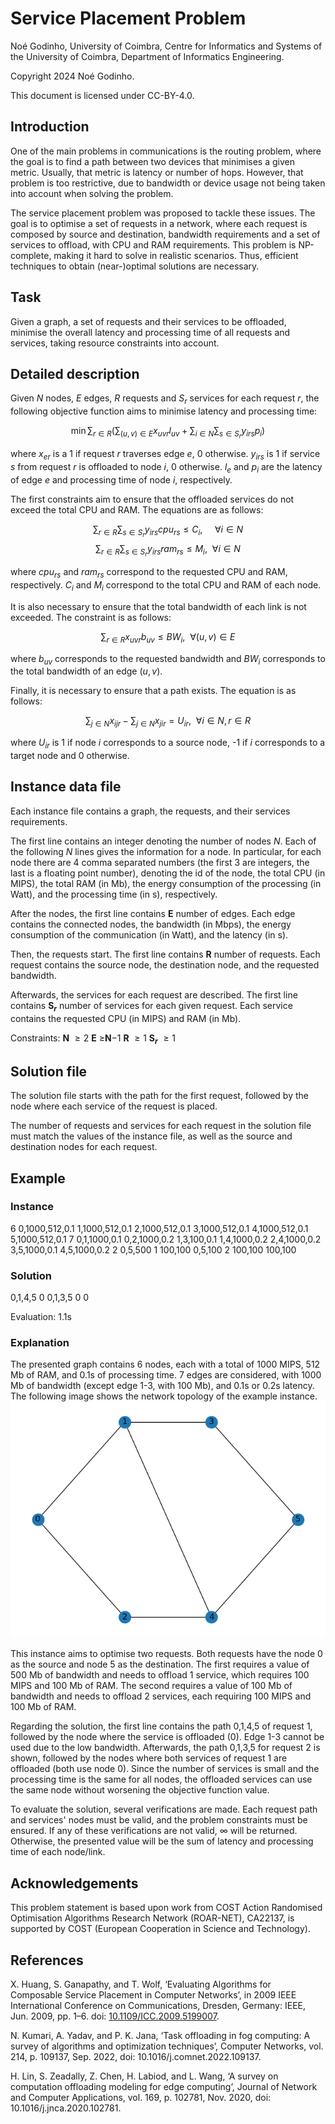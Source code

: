 <!--
SPDX-FileCopyrightText: 2024 Noé Godinho <noe@dei.uc.pt>

SPDX-License-Identifier: CC-BY-4.0
-->

# Service Placement Problem

Noé Godinho, University of Coimbra, Centre for Informatics and Systems of the University of Coimbra, Department of Informatics Engineering.

Copyright 2024 Noé Godinho.

This document is licensed under CC-BY-4.0.

## Introduction

One of the main problems in communications is the routing problem, where the goal is to find a path between two devices that minimises a given metric. Usually, that metric is latency or number of hops. However, that problem is too restrictive, due to bandwidth or device usage not being taken into account when solving the problem.

The service placement problem was proposed to tackle these issues. The goal is to optimise a set of requests in a network, where each request is composed by source and destination, bandwidth requirements and a set of services to offload, with CPU and RAM requirements. This problem is NP-complete, making it hard to solve in realistic scenarios. Thus, efficient techniques to obtain (near-)optimal solutions are necessary. 

## Task

Given a graph, a set of requests and their services to be offloaded, minimise the overall latency and processing time of all requests and services, taking resource constraints into account.

## Detailed description

Given $N$ nodes, $E$ edges, $R$ requests and $S_r$ services for each request $r$, the following objective function aims to minimise latency and processing time:

$$\min \sum_{r \in R} \left(\sum_{(u,v) \in E} x_{uvr}l_{uv} + \sum_{i \in N} \sum_{s \in S_r} y_{irs}p_i \right)$$

where $x_{er}$ is a 1 if request $r$ traverses edge $e$, 0 otherwise. $y_{irs}$ is 1 if service $s$ from request $r$ is offloaded to node $i$, 0 otherwise. $l_e$ and $p_i$ are the latency of edge $e$ and processing time of node $i$, respectively.

The first constraints aim to ensure that the offloaded services do not exceed the total CPU and RAM. The equations are as follows:

$$\sum_{r \in R} \sum_{s \in S_r} y_{irs} cpu_{rs} \leq C_i, ~~~~~\forall i \in N$$
$$\sum_{r \in R} \sum_{s \in S_r} y_{irs} ram_{rs} \leq M_i, ~~\forall i \in N$$

where $cpu_{rs}$ and $ram_{rs}$ correspond to the requested CPU and RAM, respectively. $C_i$ and $M_i$ correspond to the total CPU and RAM of each node.

It is also necessary to ensure that the total bandwidth of each link is not exceeded. The constraint is as follows:

$$\sum_{r \in R} x_{uvr} b_{uv} \leq BW_i, ~~\forall (u,v) \in E$$

where $b_{uv}$ corresponds to the requested bandwidth and $BW_i$ corresponds to the total bandwidth of an edge $(u, v)$.

Finally, it is necessary to ensure that a path exists. The equation is as follows:

$$\sum_{j \in N} x_{ijr} - \sum_{j \in N} x_{jir} = U_{ir}, ~~\forall i \in N, r \in R$$

where $U_{ir}$ is 1 if node $i$ corresponds to a source node, -1 if $i$ corresponds to a target node and 0 otherwise.

## Instance data file

Each instance file contains a graph, the requests, and their services requirements.

The first line contains an integer denoting the number of nodes $N$.
Each of the following $N$ lines gives the information for a node. In particular, for each node there are 4 comma separated numbers (the first 3 are integers, the last is a floating point number), denoting the id of the node, the total CPU (in MIPS), the total RAM (in Mb), the energy consumption of the processing (in Watt), and the processing time (in s), respectively. 

After the nodes, the first line contains **E** number of edges.
Each edge contains the connected nodes, the bandwidth (in Mbps), the energy consumption of the communication (in Watt), and the latency (in s).

Then, the requests start.
The first line contains **R** number of requests.
Each request contains the source node, the destination node, and the requested bandwidth.

Afterwards, the services for each request are described.
The first line contains **S$_r$** number of services for each given request.
Each service contains the requested CPU (in MIPS) and RAM (in Mb).

Constraints:
**N** $\geq 2$
**E** $\geq$**N**$-1$
**R** $\geq 1$
**S$_r$** $\geq 1$

## Solution file

The solution file starts with the path for the first request, followed by the node where each service of the request is placed.

The number of requests and services for each request in the solution file must match the values of the instance file, as well as the source and destination nodes for each request.

## Example

### Instance

6
0,1000,512,0.1
1,1000,512,0.1
2,1000,512,0.1
3,1000,512,0.1
4,1000,512,0.1
5,1000,512,0.1
7
0,1,1000,0.1
0,2,1000,0.2
1,3,100,0.1
1,4,1000,0.2
2,4,1000,0.2
3,5,1000,0.1
4,5,1000,0.2
2
0,5,500
1
100,100
0,5,100
2
100,100
100,100

### Solution

0,1,4,5
0
0,1,3,5
0
0

Evaluation: 1.1s

### Explanation

The presented graph contains 6 nodes, each with a total of 1000 MIPS, 512 Mb of RAM, and 0.1s of processing time.
7 edges are considered, with 1000 Mb of bandwidth (except edge 1-3, with 100 Mb), and 0.1s or 0.2s latency.
The following image shows the network topology of the example instance. ![Example graph instance](images/base_graph.png)

This instance aims to optimise two requests. Both requests have the node 0 as the source and node 5 as the destination. 
The first requires a value of 500 Mb of bandwidth and needs to offload 1 service, which requires 100 MIPS and 100 Mb of RAM.
The second requires a value of 100 Mb of bandwidth and needs to offload 2 services, each requiring 100 MIPS and 100 Mb of RAM.

Regarding the solution, the first line contains the path 0,1,4,5 of request 1, followed by the node where the service is offloaded (0). Edge 1-3 cannot be used due to the low bandwidth.
Afterwards, the path 0,1,3,5 for request 2 is shown, followed by the nodes where both services of request 1 are offloaded (both use node 0).
Since the number of services is small and the processing time is the same for all nodes, the offloaded services can use the same node without worsening the objective function value.

To evaluate the solution, several verifications are made. Each request path and services' nodes must be valid, and the problem constraints must be ensured. If any of these verifications are not valid, $\infty$ will be returned. Otherwise, the presented value will be the sum of latency and processing time of each node/link. 

## Acknowledgements

This problem statement is based upon work from COST Action Randomised Optimisation Algorithms Research Network (ROAR-NET), CA22137, is supported by COST (European Cooperation in Science and Technology).

## References

X. Huang, S. Ganapathy, and T. Wolf, ‘Evaluating Algorithms for Composable Service Placement in Computer Networks’, in 2009 IEEE International Conference on Communications, Dresden, Germany: IEEE, Jun. 2009, pp. 1–6. doi: [10.1109/ICC.2009.5199007](https://doi.org/10.1109/ICC.2009.5199007).

N. Kumari, A. Yadav, and P. K. Jana, ‘Task offloading in fog computing: A survey of algorithms and optimization techniques’, Computer Networks, vol. 214, p. 109137, Sep. 2022, doi: 10.1016/j.comnet.2022.109137.

H. Lin, S. Zeadally, Z. Chen, H. Labiod, and L. Wang, ‘A survey on computation offloading modeling for edge computing’, Journal of Network and Computer Applications, vol. 169, p. 102781, Nov. 2020, doi: 10.1016/j.jnca.2020.102781.